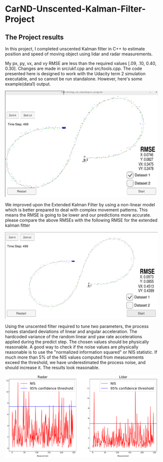 # CarND-Unscented-Kalman-Filter-Project

[image1]: ./image/data_unkf.png "data1"
[image2]: ./image/data_extkf.png "data1"
[image3]: ./image/NIS.png "nis"

## The Project results

In this project, I completed unscented Kalman filter in C++ to estimate position and speed of moving object using lidar and radar measurements. 


My px, py, vx, and vy RMSE are less than the required values [.09, .10, 0.40, 0.30]. Changes are made in 
src/ukf.cpp and src/tools.cpp. The code presented here is designed to work with the Udacity term 2 simulation executable, and so cannot
 be run standalone. However, here's some example(data1) output.

![alt text][image1]

We improved upon the Extended Kalman Filter by using a non-linear model which is better prepared to deal with complex movement patterns. 
This means the RMSE is going to be lower and our predictions more accurate. please compare the above RMSEs with the following RMSE 
for the extended kalman fitter

![alt text][image2]

Using the unscented filter required to tune two parameters, the process noises standard deviations of linear and angular acceleration. 
The hardcoded variance of the random linear and yaw rate accelerations applied during the predict step. The chosen values should be 
physically reasonable. A good way to check if the noise values are physically reasonable is to use the "normalized information squared" 
or NIS statistic. 
If much more than 5% of the NIS values computed from measurements exceed the threshold, we have underestimated the process noise, and 
should increase it. The results look reasonable.

![alt text][image3]

